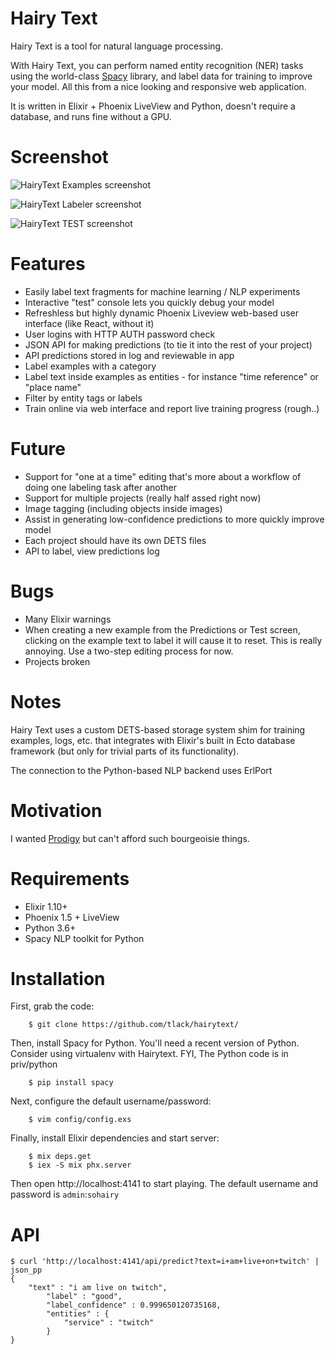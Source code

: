 # Hairy Text

Hairy Text is a tool for natural language processing. 

With Hairy Text, you can perform named entity recognition (NER) tasks using the
world-class [Spacy](https://spacy.io) library, and label data for training to
improve your model. All this from a nice looking and responsive web application.

It is written in Elixir + Phoenix LiveView and Python, doesn't require a database, and runs fine
without a GPU.

# Screenshot

![HairyText Examples screenshot](https://i.imgur.com/2dvaxjx.png)

![HairyText Labeler screenshot](https://i.imgur.com/tWDeB6H.png)

![HairyText TEST screenshot](https://i.imgur.com/uXdzYx9.png)

# Features

* Easily label text fragments for machine learning / NLP experiments
* Interactive "test" console lets you quickly debug your model
* Refreshless but highly dynamic Phoenix Liveview web-based user interface (like React, without it)
* User logins with HTTP AUTH password check
* JSON API for making predictions (to tie it into the rest of your project)
* API predictions stored in log and reviewable in app
* Label examples with a category
* Label text inside examples as entities - for instance "time reference" or "place name"
* Filter by entity tags or labels
* Train online via web interface and report live training progress (rough..)

# Future

* Support for "one at a time" editing that's more about a workflow of doing one labeling task after another
* Support for multiple projects (really half assed right now)
* Image tagging (including objects inside images)
* Assist in generating low-confidence predictions to more quickly improve model
* Each project should have its own DETS files
* API to label, view predictions log

# Bugs

* Many Elixir warnings
* When creating a new example from the Predictions or Test screen, clicking on
the example text to label it will cause it to reset. This is really annoying.
Use a two-step editing process for now.
* Projects broken

# Notes

Hairy Text uses a custom DETS-based storage system shim for training examples, logs, etc.
that integrates with Elixir's built in Ecto database framework (but only for
trivial parts of its functionality).

The connection to the Python-based NLP backend uses ErlPort

# Motivation

I wanted [Prodigy](https://prodi.gy/) but can't afford such bourgeoisie things.

# Requirements

* Elixir 1.10+
* Phoenix 1.5 + LiveView 
* Python 3.6+
* Spacy NLP toolkit for Python

# Installation

First, grab the code:

```
	$ git clone https://github.com/tlack/hairytext/
```

Then, install Spacy for Python. You'll need a recent version of Python. Consider using virtualenv with Hairytext. FYI, The Python code is in priv/python

```
	$ pip install spacy
```

Next, configure the default username/password:
```
	$ vim config/config.exs
```

Finally, install Elixir dependencies and start server:

```
	$ mix deps.get
	$ iex -S mix phx.server
```

Then open http://localhost:4141 to start playing. The default username and password is `admin`:`sohairy`

# API

```
$ curl 'http://localhost:4141/api/predict?text=i+am+live+on+twitch' | json_pp
{
	"text" : "i am live on twitch",
		"label" : "good",
		"label_confidence" : 0.999650120735168,
		"entities" : {
			"service" : "twitch"
		}
}
```

